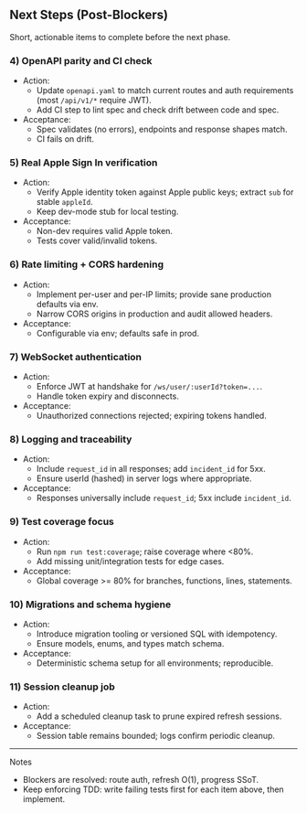 ## Next Steps (Post-Blockers)

Short, actionable items to complete before the next phase.

### 4) OpenAPI parity and CI check
- Action:
  - Update `openapi.yaml` to match current routes and auth requirements (most `/api/v1/*` require JWT).
  - Add CI step to lint spec and check drift between code and spec.
- Acceptance:
  - Spec validates (no errors), endpoints and response shapes match.
  - CI fails on drift.

### 5) Real Apple Sign In verification
- Action:
  - Verify Apple identity token against Apple public keys; extract `sub` for stable `appleId`.
  - Keep dev-mode stub for local testing.
- Acceptance:
  - Non-dev requires valid Apple token.
  - Tests cover valid/invalid tokens.

### 6) Rate limiting + CORS hardening
- Action:
  - Implement per-user and per-IP limits; provide sane production defaults via env.
  - Narrow CORS origins in production and audit allowed headers.
- Acceptance:
  - Configurable via env; defaults safe in prod.

### 7) WebSocket authentication
- Action:
  - Enforce JWT at handshake for `/ws/user/:userId?token=...`.
  - Handle token expiry and disconnects.
- Acceptance:
  - Unauthorized connections rejected; expiring tokens handled.

### 8) Logging and traceability
- Action:
  - Include `request_id` in all responses; add `incident_id` for 5xx.
  - Ensure userId (hashed) in server logs where appropriate.
- Acceptance:
  - Responses universally include `request_id`; 5xx include `incident_id`.

### 9) Test coverage focus
- Action:
  - Run `npm run test:coverage`; raise coverage where <80%.
  - Add missing unit/integration tests for edge cases.
- Acceptance:
  - Global coverage >= 80% for branches, functions, lines, statements.

### 10) Migrations and schema hygiene
- Action:
  - Introduce migration tooling or versioned SQL with idempotency.
  - Ensure models, enums, and types match schema.
- Acceptance:
  - Deterministic schema setup for all environments; reproducible.

### 11) Session cleanup job
- Action:
  - Add a scheduled cleanup task to prune expired refresh sessions.
- Acceptance:
  - Session table remains bounded; logs confirm periodic cleanup.

---

Notes
- Blockers are resolved: route auth, refresh O(1), progress SSoT.
- Keep enforcing TDD: write failing tests first for each item above, then implement.

